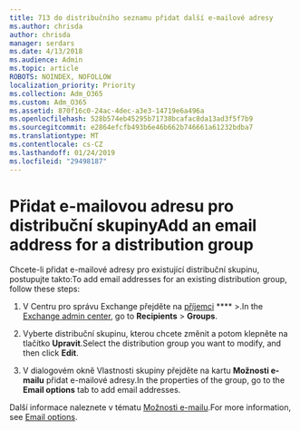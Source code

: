 ```yaml
---
title: 713 do distribučního seznamu přidat další e-mailové adresy
ms.author: chrisda
author: chrisda
manager: serdars
ms.date: 4/13/2018
ms.audience: Admin
ms.topic: article
ROBOTS: NOINDEX, NOFOLLOW
localization_priority: Priority
ms.collection: Adm_O365
ms.custom: Adm_O365
ms.assetid: 870f16c0-24ac-4dec-a3e3-14719e6a496a
ms.openlocfilehash: 528b574eb45295b71738bcafac8da13ad3f5f7b9
ms.sourcegitcommit: e2864efcfb493b6e46b662b746661a61232bdba7
ms.translationtype: MT
ms.contentlocale: cs-CZ
ms.lasthandoff: 01/24/2019
ms.locfileid: "29498187"
---
```

# <a name="add-an-email-address-for-a-distribution-group"></a><span data-ttu-id="6793d-102">Přidat e-mailovou adresu pro distribuční skupiny</span><span class="sxs-lookup"><span data-stu-id="6793d-102">Add an email address for a distribution group</span></span>

<span data-ttu-id="6793d-103">Chcete-li přidat e-mailové adresy pro existující distribuční skupinu, postupujte takto:</span><span class="sxs-lookup"><span data-stu-id="6793d-103">To add email addresses for an existing distribution group, follow these steps:</span></span>
  
1. <span data-ttu-id="6793d-104">V Centru pro správu Exchange přejděte na [příjemci](https://outlook.office365.com/ecp/) \*\*\*\* \>.</span><span class="sxs-lookup"><span data-stu-id="6793d-104">In the [Exchange admin center](https://outlook.office365.com/ecp/), go to **Recipients** \> **Groups**.</span></span>
    
2. <span data-ttu-id="6793d-105">Vyberte distribuční skupinu, kterou chcete změnit a potom klepněte na tlačítko **Upravit**.</span><span class="sxs-lookup"><span data-stu-id="6793d-105">Select the distribution group you want to modify, and then click **Edit**.</span></span>
    
3. <span data-ttu-id="6793d-106">V dialogovém okně Vlastnosti skupiny přejděte na kartu **Možnosti e-mailu** přidat e-mailové adresy.</span><span class="sxs-lookup"><span data-stu-id="6793d-106">In the properties of the group, go to the **Email options** tab to add email addresses.</span></span> 
    
<span data-ttu-id="6793d-107">Další informace naleznete v tématu [Možnosti e-mailu](https://technet.microsoft.com/library/bb124513.aspx#emailoptions).</span><span class="sxs-lookup"><span data-stu-id="6793d-107">For more information, see [Email options](https://technet.microsoft.com/library/bb124513.aspx#emailoptions).</span></span>
  

